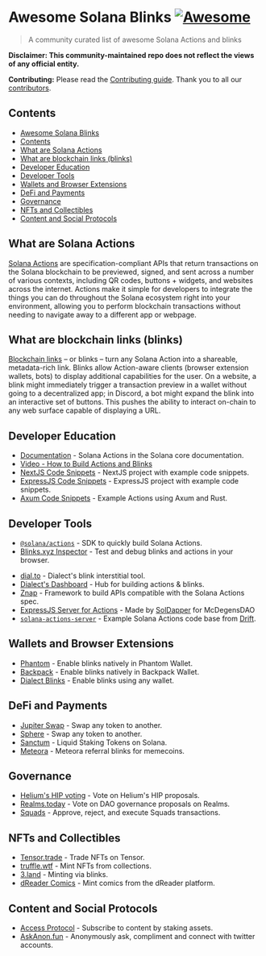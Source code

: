 <!--lint disable double-link-->
<!--prettier-ignore-->
# Awesome Solana Blinks [![Awesome](https://awesome.re/badge.svg)](https://awesome.re)

> A community curated list of awesome Solana Actions and blinks

<!--lint disable remark-lint:no-emphasis-as-heading -->
**Disclaimer: This community-maintained repo does not reflect the views of any
official entity.**

<!--lint disable remark-lint:no-emphasis-as-heading -->
**Contributing:** Please read the [Contributing guide](./CONTRIBUTING.md). Thank
you to all our
[contributors](https://github.com/solana-developers/awesome-blinks/graphs/contributors).

## Contents

- [Awesome Solana Blinks](#awesome-solana-blinks-)
- [Contents](#contents)
- [What are Solana Actions](#what-are-solana-actions)
- [What are blockchain links (blinks)](#what-are-blockchain-links-blinks)
- [Developer Education](#developer-education)
- [Developer Tools](#developer-tools)
- [Wallets and Browser Extensions](#wallets-and-browser-extensions)
- [DeFi and Payments](#defi-and-payments)
- [Governance](#governance)
- [NFTs and Collectibles](#nfts-and-collectibles)
- [Content and Social Protocols](#content-and-social-protocols)

## What are Solana Actions

[Solana Actions](https://solana.com/docs/advanced/actions#actions) are
specification-compliant APIs that return transactions on the Solana blockchain
to be previewed, signed, and sent across a number of various contexts, including
QR codes, buttons + widgets, and websites across the internet. Actions make it
simple for developers to integrate the things you can do throughout the Solana
ecosystem right into your environment, allowing you to perform blockchain
transactions without needing to navigate away to a different app or webpage.

## What are blockchain links (blinks)

[Blockchain links](https://solana.com/docs/advanced/actions#blinks) – or blinks
– turn any Solana Action into a shareable, metadata-rich link. Blinks allow
Action-aware clients (browser extension wallets, bots) to display additional
capabilities for the user. On a website, a blink might immediately trigger a
transaction preview in a wallet without going to a decentralized app; in
Discord, a bot might expand the blink into an interactive set of buttons. This
pushes the ability to interact on-chain to any web surface capable of displaying
a URL.

## Developer Education

- [Documentation](https://solana.com/docs/advanced/actions) - Solana Actions in the Solana core documentation.
- [Video - How to Build Actions and Blinks](https://www.youtube.com/watch?v=kCht01Ycif0)
- [NextJS Code Snippets](https://github.com/solana-developers/solana-actions/tree/main/examples/next-js) - NextJS project with example code snippets.
- [ExpressJS Code Snippets](https://github.com/solana-developers/solana-actions/tree/main/examples/express) - ExpressJS project with example code snippets.
- [Axum Code Snippets](https://github.com/solana-developers/solana-actions/tree/main/examples/axum) - Example Actions using Axum and Rust.

## Developer Tools

- [`@solana/actions`](https://www.npmjs.com/package/@solana/actions) - SDK to quickly build Solana Actions.
- [Blinks.xyz Inspector](https://www.blinks.xyz/inspector) - Test and debug blinks and actions in your browser.
<!--  -->
- [dial.to](https://dial.to) - Dialect's blink interstitial tool.
- [Dialect's Dashboard](https://dashboard.dialect.to) - Hub for building actions & blinks.
- [Znap](https://github.com/heavy-duty/znap) - Framework to build APIs compatible with the Solana Actions spec.
- [ExpressJS Server for Actions](https://github.com/McDegens-DAO/solana-action-express) - Made by [SolDapper](https://x.com/SolDapper) for McDegensDAO
- [`solana-actions-server`](https://github.com/drift-labs/solana-actions-server) - Example Solana Actions code base from [Drift](https://discord.gg/driftprotocol).

## Wallets and Browser Extensions

- [Phantom](https://phantom.app) - Enable blinks natively in Phantom Wallet.
- [Backpack](https://backpack.app) - Enable blinks natively in Backpack Wallet.
- [Dialect Blinks](https://chromewebstore.google.com/detail/dialect-blinks/mhklkgpihchphohoiopkidjnbhdoilof) - Enable blinks using any wallet.

## DeFi and Payments

- [Jupiter Swap](https://jup.ag/swap/USDC-SOL) - Swap any token to another.
- [Sphere](https://dial.to/sphere/pay/paymentLink_ea7773f8e9ca45de8aa6072311fe31a6) - Swap any token to another.
- [Sanctum](https://app.sanctum.so/trade/SOL-hSOL) - Liquid Staking Tokens on Solana.
- [Meteora](https://app.meteora.ag/pools/HifGMRtyVovedmEzLmnzhKmWTsxnaPSHVYqJnJiEarv7) - Meteora referral blinks for memecoins.

## Governance

- [Helium's HIP voting](https://heliumvote.com/mobile/proposals/2z9WenqeZvdCuPEDJBKn4dDPequj99SURYYZNUtooyfN) - Vote on Helium's HIP proposals.
- [Realms.today](https://dial.to/realms/vote/dao/Dean%27s%20List%20Network%20State/proposal/G3av7swjUPKjD4b5VisUzvK1MWoGLvGMWH8Fagy7tXWF) - Vote on DAO governance proposals on Realms.
- [Squads](https://dial.to/?action=solana-action%3Ahttps%3A%2F%2Fsquads-actions-poc.vercel.app%2Fapi%2Factions%2Fapprove-tx%3Fsquad%3D8J1vkuS76G4taHxvBKKC8rjeHjydiFZhRBtyLBQ9WYYe%26tx%3D4) - Approve, reject, and execute Squads transactions.

## NFTs and Collectibles

- [Tensor.trade](https://www.tensor.trade/trade/tensorians) - Trade NFTs on Tensor.
- [truffle.wtf](https://truffle.wtf/project/test-solana-actions) - Mint NFTs from collections.
- [3.land](https://3.land/item/FqpWuEUcvAmnpSfo5EmigPYd8XYGyWbwzty8zrqmy6Qj) - Minting via blinks.
- [dReader Comics](https://dreader.app/mint/48) - Mint comics from the dReader platform.

## Content and Social Protocols

- [Access Protocol](https://hub.accessprotocol.co/creators/the-block) - Subscribe to content by staking assets.
- [AskAnon.fun](https://x.com/drip_haus/status/1810758421836362017) - Anonymously ask, compliment and connect with twitter accounts.
